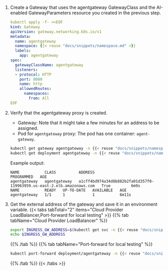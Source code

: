 1. Create a Gateway that uses the agentgateway GatewayClass and the AI-enabled GatewayParameters resource you created in the previous step. 
   ```yaml
   kubectl apply -f- <<EOF
   kind: Gateway
   apiVersion: gateway.networking.k8s.io/v1
   metadata:
     name: agentgateway
     namespace: {{< reuse "docs/snippets/namespace.md" >}}
     labels:
       app: agentgateway
   spec:
     gatewayClassName: agentgateway
     listeners:
     - protocol: HTTP
       port: 8080
       name: http
       allowedRoutes:
         namespaces:
           from: All
   EOF
   ```
   
2. Verify that the agentgateway proxy is created. 

   * Gateway: Note that it might take a few minutes for an address to be assigned.
   * Pod for `agentgateway` proxy: The pod has one container: `agent-gateway`.

   ```sh
   kubectl get gateway agentgateway -n {{< reuse "docs/snippets/namespace.md" >}}
   kubectl get deployment agentgateway -n {{< reuse "docs/snippets/namespace.md" >}}
   ```
   
   Example output: 
   ```
   NAME           CLASS          ADDRESS                                                                  PROGRAMMED   AGE
   agentgateway   agentgateway   a1cff4bd974a34d8b882b2fa01d357f0-119963959.us-east-2.elb.amazonaws.com   True         6m9s
   NAME           READY   UP-TO-DATE   AVAILABLE   AGE
   agentgateway   1/1     1            1           6m11s
   ```

3. Get the external address of the gateway and save it in an environment variable.
   {{< tabs tabTotal="2" items="Cloud Provider LoadBalancer,Port-forward for local testing" >}}
   {{% tab tabName="Cloud Provider LoadBalancer" %}}
   ```sh
   export INGRESS_GW_ADDRESS=$(kubectl get svc -n {{< reuse "docs/snippets/namespace.md" >}} agentgateway -o jsonpath="{.status.loadBalancer.ingress[0]['hostname','ip']}")
   echo $INGRESS_GW_ADDRESS  
   ```
   {{% /tab %}}
   {{% tab tabName="Port-forward for local testing" %}}
   ```sh
   kubectl port-forward deployment/agentgateway -n {{< reuse "docs/snippets/namespace.md" >}} 8080:8080
   ```
   {{% /tab %}}
   {{< /tabs >}}